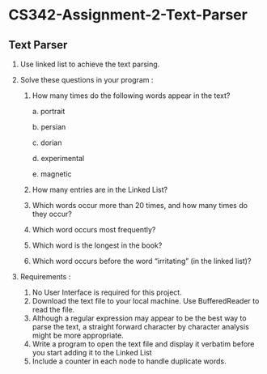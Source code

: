 # CS342-Assignment-2-Text-Parser

## Text Parser
1. Use linked list to achieve the text parsing.

2. Solve these questions in your program :

     1. How many times do the following words appear in the text?
 
         a. portrait  

         b. persian  

         c. dorian  

         d. experimental  

         e. magnetic  
         
     2. How many entries are in the Linked List?
     
     3. Which words occur more than 20 times, and how many times do they occur?
     
     4. Which word occurs most frequently?
     
     5. Which word is the longest in the book?
     
     6. Which word occurs before the word “irritating” (in the linked list)?

3. Requirements :

     1. No User Interface is required for this project.  
     2. Download the text file to your local machine. Use BufferedReader to read the file.  
     3. Although a regular expression may appear to be the best way to parse the text, a straight forward character by character analysis might be more appropriate.  
     4. Write a program to open the text file and display it verbatim before you start adding it to the Linked List
     5. Include a counter in each node to handle duplicate words.  





